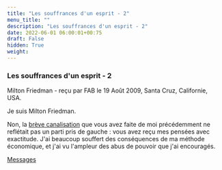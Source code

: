 ```yaml
---
title: "Les souffrances d'un esprit - 2"
menu_title: ""
description: "Les souffrances d'un esprit - 2"
date: 2022-06-01 06:00:01+00:75
draft: False
hidden: True
weight:
---
```

### Les souffrances d'un esprit - 2

Milton Friedman - reçu par FAB le 19 Août 2009, Santa Cruz, Californie, USA.

Je suis Milton Friedman.

Non, la [brève canalisation](/fr-contemporary-messages/fr-contemporary-messages-by-date-order/fr-contemporary-messages-2008/fr-2008-10-23-1-fab-milton-friedman/) que vous avez faite de moi précédemment ne reflétait pas un parti pris de gauche : vous avez reçu mes pensées avec exactitude. J'ai beaucoup souffert des conséquences de ma méthode économique, et j'ai vu l'ampleur des abus de pouvoir que j'ai encouragés.

[Messages](/fr-contemporary-messages/fr-contemporary-messages-by-date-order/fr-contemporary-messages-2009)